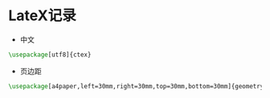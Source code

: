 # LateX记录

- 中文

```latex
\usepackage[utf8]{ctex}
```

- 页边距

```latex
\usepackage[a4paper,left=30mm,right=30mm,top=30mm,bottom=30mm]{geometry}
```

